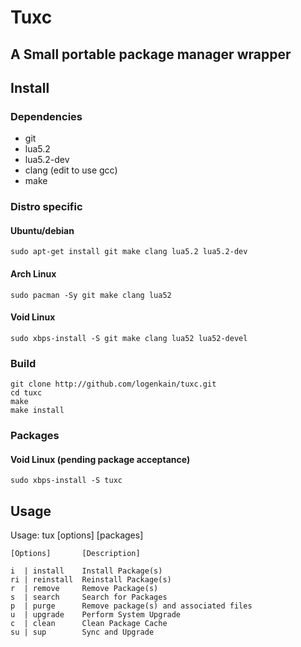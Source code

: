 # Tuxc
## A Small portable package manager wrapper  




  
## Install  
### Dependencies  

* git
* lua5.2
* lua5.2-dev
* clang (edit to use gcc)
* make

### Distro specific

#### Ubuntu/debian  

```  
sudo apt-get install git make clang lua5.2 lua5.2-dev  
```  

#### Arch Linux  

```
sudo pacman -Sy git make clang lua52  
```  

#### Void Linux  

```  
sudo xbps-install -S git make clang lua52 lua52-devel  
```

### Build
```  
git clone http://github.com/logenkain/tuxc.git  
cd tuxc  
make  
make install  
```  

### Packages  

#### Void Linux  (pending package acceptance)

```  
sudo xbps-install -S tuxc  
```  


## Usage  


Usage: tux [options] [packages]

	[Options]       [Description]

	i  | install    Install Package(s)
	ri | reinstall  Reinstall Package(s)
	r  | remove     Remove Package(s)
	s  | search     Search for Packages
	p  | purge      Remove package(s) and associated files
	u  | upgrade    Perform System Upgrade
	c  | clean      Clean Package Cache
	su | sup        Sync and Upgrade  




    


